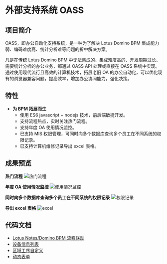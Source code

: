 # 外部支持系统 OASS

## 项目简介

OASS，即办公自动化支持系统，是一种为了解决 Lotus Domino BPM 集成能力弱、编码难度高、统计分析难等问题的折中解决方案。

凡是在传统 Lotus Domino BPM 中无法集成的、集成难度高的、开发周期过长、需要统计分析的办公业务，都通过 OASS API 处理或直接在 OASS 系统中实现。通过使用现代流行且高效的计算机技术，拓展老旧 OA 的办公自动化，可以优化现有的浏览器兼容问题，提高效率，增加办公协同能力，强化决策。

## 特性

- **为 BPM 拓展而生**
  - 使用 ES6 javascript + nodejs 技术，前后端敏捷开发。
  - 支持流程热点，实时关注热门流程。
  - 支持年度 OA 使用情况监控。
  - 已支持 MIS 权限管理，可同时向多个数据库查询多个员工在不同系统的权限记录。
  - 已支持计算机维修记录导出 excel 表格。

## 成果预览

**热门流程**
![热门流程](/Lotus/index2_hot.png)

**年度 OA 使用情况监控**
![使用情况监控](/Lotus/index2_year.png)

**同时向多个数据库查询多个员工在不同系统的权限记录**
![权限记录](/Lotus/MISinto.gif)

**导出 excel 表格**
![excel](/Lotus/MISexcel.gif)

## 代码文档

- [Lotus Notes/Domino BPM 流程联动](/)
- [设备信息列表](/)
- [区域工序自定义](/)
- [动态表单](/)
